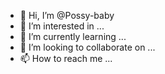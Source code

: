 - 👋 Hi, I’m @Possy-baby
- 👀 I’m interested in ...
- 🌱 I’m currently learning ...
- 💞️ I’m looking to collaborate on ...
- 📫 How to reach me ...

<!---
Possy-baby/Possy-baby is a ✨ special ✨ repository because its `README.md` (this file) appears on your GitHub profile.
You can click the Preview link to take a look at your changes.
--->
